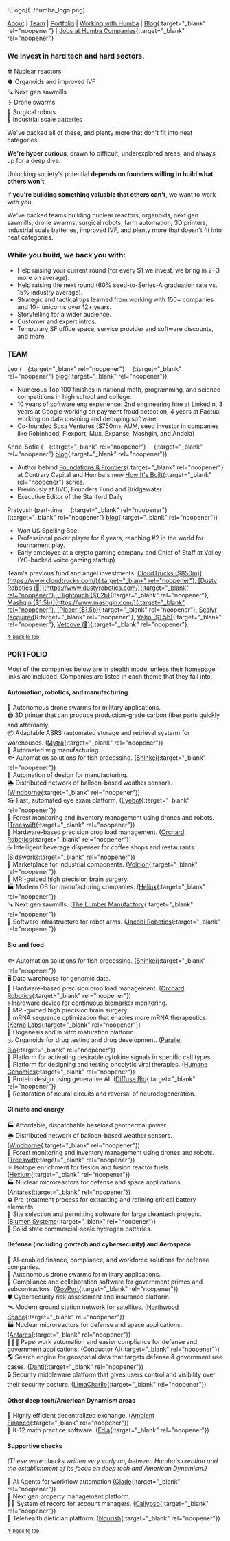 <meta name="twitter:card" content="summary_large_image" />
<meta name="twitter:site" content="@humbavc" />
<meta name="twitter:image" content="https://humbaventures.com/twitter_card.png" />
<link rel="stylesheet" type="text/css" href="https://lpolovets.github.io/style.css">
<a href="#top"></a>
![Logo](../humba_logo.png)

[About](https://humbaventures.com/#about) &#124; [Team](https://humbaventures.com/#team) &#124; [Portfolio](https://humbaventures.com/#portfolio) &#124; [Working with Humba](https://humbaventures.com/support) &#124; [Blog](https://blog.humbaventures.com/){:target="_blank" rel="noopener"} &#124; [Jobs at Humba Companies](https://jobs.humbaventures.com/jobs){:target="_blank" rel="noopener"}

### We invest in hard tech and hard sectors. 

☢️ Nuclear reactors<br>
🫀 Organoids and improved IVF<br>
🪚 Next gen sawmills<br>
✈️ Drone swarms<br>
🦾 Surgical robots<br>
🔋 Industrial scale batteries<br>

We've backed all of these, and plenty more that don't fit into neat categories.

**We're hyper curious**; drawn to difficult, underexplored areas; and always up for a deep dive.

Unlocking society's potential **depends on founders willing to build what others won't**.

If **you're building something valuable that others can't**, we want to work with you.

We've backed teams building nuclear reactors, organoids, next gen sawmills, drone swarms, surgical robots, farm automation, 3D printers, industrial scale batteries, improved IVF, and plenty more that doesn't fit into neat categories.


### While you build, we back you with:

* Help raising your current round (for every $1 we invest, we bring in $2-$3 more on average).
* Help raising the next round (60% seed-to-Series-A graduation rate vs. 15% industry average).
* Strategic and tactical tips learned from working with 150+ companies and 10+ unicorns over 12+ years.
* Storytelling for a wider audience.
* Customer and expert intros.
* Temporary SF office space, service provider and software discounts, and more.

### TEAM

Leo ([<img src="../linkedin_logo.png" width="14" height="14">](https://www.linkedin.com/in/lpolovets/){:target="_blank" rel="noopener"} [<img src="../twitter_logo.png" width="14" height="14">](https://twitter.com/lpolovets){:target="_blank" rel="noopener"} [blog](https://www.codingvc.com){:target="_blank" rel="noopener"})
- Numerous Top 100 finishes in national math, programming, and science competitions in high school and college.
- 10 years of software eng experience: 2nd engineering hire at LinkedIn, 3 years at Google working on payment fraud detection, 4 years at Factual working on data cleaning and deduping software.
- Co-founded Susa Ventures ($750m+ AUM, seed investor in companies like Robinhood, Flexport, Mux, Expanse, Mashgin, and Andela)

Anna-Sofia ([<img src="../linkedin_logo.png" width="14" height="14" margin-top="2px">](https://www.linkedin.com/in/anna-sofia-lesiv/){:target="_blank" rel="noopener"} [<img src="../twitter_logo.png" width="14" height="14">](https://twitter.com/annasofialesiv){:target="_blank" rel="noopener"} [blog](https://www.contrary.com/foundations-and-frontiers){:target="_blank" rel="noopener"})
- Author behind [Foundations & Frontiers](https://www.contrary.com/foundations-and-frontiers){:target="_blank" rel="noopener"} at Contrary Capital and Humba's new [How It's Built](https://blog.humbaventures.com/s/how-its-built){:target="_blank" rel="noopener"} series.
- Previously at 8VC, Founders Fund and Bridgewater
- Executive Editor of the Stanford Daily
  
Pratyush (part-time [<img src="../linkedin_logo.png" width="14" height="14">](https://www.linkedin.com/in/pratyush-buddiga-9238b4156/){:target="_blank" rel="noopener"} [<img src="../twitter_logo.png" width="14" height="14">](https://twitter.com/pratyushbuddiga){:target="_blank" rel="noopener"} [blog](https://pratyushbuddiga.substack.com/){:target="_blank" rel="noopener"})
- Won US Spelling Bee.
- Professional poker player for 6 years, reaching \#2 in the world for tournament play.
- Early employee at a crypto gaming company and Chief of Staff at Volley (YC-backed voice gaming startup)


Team's previous fund and angel investments: [CloudTrucks ($850m)](https://www.cloudtrucks.com/){:target="_blank" rel="noopener"}, [Dusty Robotics (🤫)](https://www.dustyrobotics.com/){:target="_blank" rel="noopener"}, [Hightouch ($1.2b)](https://hightouch.com/){:target="_blank" rel="noopener"}, [Mashgin ($1.5b)](https://www.mashgin.com/){:target="_blank" rel="noopener"}, [Placer ($1.5b)](https://www.placer.ai/){:target="_blank" rel="noopener"}, [Scalyr (acquired)](https://www.dataset.com/){:target="_blank" rel="noopener"}, [Veho ($1.5b)](https://shipveho.com/){:target="_blank" rel="noopener"}, [Vetcove (🤫)](https://www.vetcove.com/){:target="_blank" rel="noopener"}.

<sub>[↑ back to top](#top)</sub>

### PORTFOLIO

Most of the companies below are in stealth mode, unless their homepage links are included. Companies are listed in each theme that they fall into.


#### Automation, robotics, and manufacturing
🚁 Autonomous drone swarms for military applications.  
🖨 3D printer that can produce production-grade carbon fiber parts quickly and affordably.  
📦 Adaptable ASRS (automated storage and retrieval system) for warehouses. ([Mytra](https://mytra.ai/){:target="_blank" rel="noopener"})   
🦱 Automated wig manufacturing.  
🐟 Automation solutions for fish processing. ([Shinkei](https://www.shinkei.systems/){:target="_blank" rel="noopener"})  
📐 Automation of design for manufacturing.  
🌦 Distributed network of balloon-based weather sensors. ([Windborne](https://windbornesystems.com/){:target="_blank" rel="noopener"})  
👓 Fast, automated eye exam platform. ([Eyebot](https://eyebot.co/){:target="_blank" rel="noopener"})  
🌲 Forest monitoring and inventory management using drones and robots. ([Treeswift](https://www.treeswift.com/){:target="_blank" rel="noopener"})  
🍏 Hardware-based precision crop load management. ([Orchard Robotics](https://www.orchard-robotics.com/){:target="_blank" rel="noopener"})  
☕ Intelligent beverage dispenser for coffee shops and restaurants. ([Sidework](https://www.sidework.co/){:target="_blank" rel="noopener"})  
🔩 Marketplace for industrial components. ([Volition](https://www.govolition.com/){:target="_blank" rel="noopener"})  
💉 MRI-guided high precision brain surgery.  
🏭 Modern OS for manufacturing companies. ([Heliux](https://www.heliux.com/){:target="_blank" rel="noopener"})  
🪚 Next gen sawmills. ([The Lumber Manufactory](https://www.lumbermanufactory.com/){:target="_blank" rel="noopener"})    
🦾 Software infrastructure for robot arms. ([Jacobi Robotics](https://jacobirobotics.com/){:target="_blank" rel="noopener"})  

#### Bio and food
🐟 Automation solutions for fish processing. ([Shinkei](https://www.shinkei.systems/){:target="_blank" rel="noopener"})  
🖥️ Data warehouse for genomic data.  
🍏 Hardware-based precision crop load management. ([Orchard Robotics](https://www.orchard-robotics.com/){:target="_blank" rel="noopener"})   
⚕️ Hardware device for continuous biomarker monitoring.  
💉 MRI-guided high precision brain surgery.  
🧪 mRNA sequence optimization that enables more mRNA therapeutics. ([Kerna Labs](https://kernalabs.ai/){:target="_blank" rel="noopener"})    
👶 Oogenesis and in vitro maturation platform.  
🫁 Organoids for drug testing and drug development. ([Parallel Bio](https://www.parallel.bio/){:target="_blank" rel="noopener"})  
📡 Platform for activating desirable cytokine signals in specific cell types.  
🦠 Platform for designing and testing oncolytic viral therapies.  ([Humane Genomics](https://humanegenomics.com/){:target="_blank" rel="noopener"})  
🧬 Protein design using generative AI. ([Diffuse Bio](https://www.diffuse.bio/){:target="_blank" rel="noopener"})  
🧠 Restoration of neural circuits and reversal of neurodegeneration.

#### Climate and energy
🏭 Affordable, dispatchable baseload geothermal power.  
🌦 Distributed network of balloon-based weather sensors. ([Windborne](https://windbornesystems.com/){:target="_blank" rel="noopener"})  
🌲 Forest monitoring and inventory management using drones and robots. ([Treeswift](https://www.treeswift.com/){:target="_blank" rel="noopener"})  
⚛️ Isotope enrichment for fission and fusion reactor fuels. ([Hexium](https://www.hexium.us/){:target="_blank" rel="noopener"})  
🏭 Nuclear microreactors for defense and space applications. ([Antares](https://www.antaresindustries.com/){:target="_blank" rel="noopener"})  
♻️ Pre-treatment process for extracting and refining critical battery elements.  
📝 Site selection and permitting software for large cleantech projects. ([Blumen Systems](https://www.blumensystems.com/){:target="_blank" rel="noopener"})    
🔋 Solid state commercial-scale hydrogen batteries.  

#### Defense (including govtech and cybersecurity) and Aerospace
📑 AI-enabled finance, compliance, and workforce solutions for defense companies.  
🚁 Autonomous drone swarms for military applications.  
📝 Compliance and collaboration software for government primes and subcontractors. ([GovPort](https://www.govport.com/){:target="_blank" rel="noopener"})  
🛡 Cybersecurity risk assessment and insurance platform.  
🛰 Modern ground station network for satellites. ([Northwood Space](https://www.northwoodspace.io/){:target="_blank" rel="noopener"})  
🏭 Nuclear microreactors for defense and space applications. ([Antares](https://www.antaresindustries.com/){:target="_blank" rel="noopener"})  
🧑‍🤝‍🧑 Paperwork automation and easier compliance for defense and government applications.  ([Conductor AI](https://www.conductorai.co/){:target="_blank" rel="noopener"})  
🌎 Search engine for geospatial data that targets defense & government use cases. ([Danti](https://danti.ai/){:target="_blank" rel="noopener"})  
🔒 Security middleware platform that gives users control and visibility over their security posture. ([LimaCharlie](https://limacharlie.io/){:target="_blank" rel="noopener"})  

#### Other deep tech/American Dynamism areas

💱 Highly efficient decentralized exchange. ([Ambient Finance](https://us.ambient.finance/){:target="_blank" rel="noopener"})  
🏫 K-12 math practice software. ([Edia](https://edia.app/){:target="_blank" rel="noopener"}) 

#### Supportive checks

_(These were checks written very early on, between Humba's creation and the establishment of its focus on deep tech and American Dynamism.)_

📱 AI Agents for workflow automation ([Glade](https://www.glade.ai/){:target="_blank" rel="noopener"})    
🏢 Next gen property management platform.  
🧑‍💼️ System of record for account managers.  ([Callypso](https://www.callypso.co/){:target="_blank" rel="noopener"})  
🥗 Telehealth dietician platform. ([Nourish](https://www.usenourish.com/){:target="_blank" rel="noopener"})  

<sub>[↑ back to top](#top)</sub>
